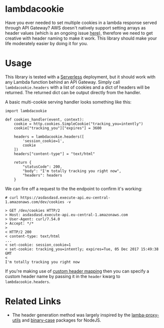 # lambdacookie

Have you ever needed to set multiple cookies in a lambda response served through API Gateway? AWS doesn't natively support setting arrays as header values (which is an ongoing issue [here](https://forums.aws.amazon.com/thread.jspa?threadID=205782)), therefore we need to get creative with header naming to make it work. This library should make your life moderately easier by doing it for you.

# Usage
This library is tested with a [Serverless](https://serverless.com/) deployment, but it should work with any Lambda function behind an API Gateway. Simply call `lambdacookie.headers` with a list of cookies and a dict of headers will be returned. The returned dict can be output directly from the handler.

A basic multi-cookie serving handler looks something like this:

```
import lambdacookie

def cookies_handler(event, context):
    cookie = http.cookies.SimpleCookie("tracking_you=intently")
    cookie["tracking_you"]["expires"] = 3600

    headers = lambdacookie.headers([
        'session_cookie=1',
        cookie
    ])
    headers["content-type"] = "text/html"

    return {
        "statusCode": 200,
        "body": "I'm totally tracking you right now",
        "headers": headers
    }
```

We can fire off a request to the the endpoint to confirm it's working:
```
# curl https://asdasdasd.execute-api.eu-central-1.amazonaws.com/dev/cookies -v

> GET /dev/cookies HTTP/2
> Host: asdasdasd.execute-api.eu-central-1.amazonaws.com
> User-Agent: curl/7.54.0
> Accept: */*
>
< HTTP/2 200
< content-type: text/html
...
< set-cookie: session_cookie=1
< set-cookie: tracking_you=intently; expires=Tue, 05 Dec 2017 15:49:38 GMT
<
I'm totally tracking you right now
```


If you're making use of [custom header mapping](http://docs.aws.amazon.com/apigateway/latest/developerguide/request-response-data-mappings.html) then you can specify a custom header name by passing it in the `header` kwarg to `lambdacookie.headers`.

# Related Links

- The header generation method was largely inspired by the [lamba-proxy-utils](https://www.npmjs.com/package/lambda-proxy-utils) and [binary-case](https://www.npmjs.com/package/binary-case) packages for NodeJS.